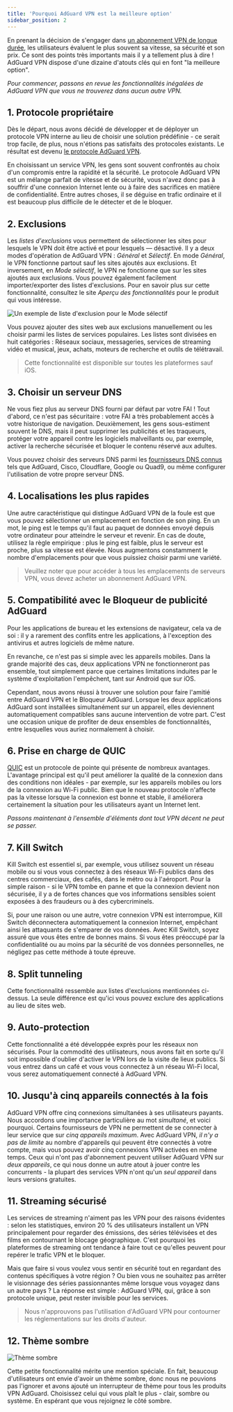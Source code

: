 ```yaml
---
title: 'Pourquoi AdGuard VPN est la meilleure option'
sidebar_position: 2
---
```


En prenant la décision de s'engager dans [un abonnement VPN de longue durée](subscription.md), les utilisateurs évaluent le plus souvent sa vitesse, sa sécurité et son prix. Ce sont des points très importants mais il y a tellement plus à dire ! AdGuard VPN dispose d'une dizaine d'atouts clés qui en font "la meilleure option".

*Pour commencer, passons en revue les fonctionnalités inégalées de AdGuard VPN que vous ne trouverez dans aucun autre VPN.*

## 1. Protocole propriétaire
Dès le départ, nous avons décidé de développer et de déployer un protocole VPN interne au lieu de choisir une solution prédéfinie - ce serait trop facile, de plus, nous n'étions pas satisfaits des protocoles existants. Le résultat est devenu [le protocole AdGuard VPN](adguard-vpn-protocol.mdx).

En choisissant un service VPN, les gens sont souvent confrontés au choix d'un compromis entre la rapidité et la sécurité. Le protocole AdGuard VPN est un mélange parfait de vitesse et de sécurité, vous n'avez donc pas à souffrir d'une connexion Internet lente ou à faire des sacrifices en matière de confidentialité. Entre autres choses, il se déguise en trafic ordinaire et il est beaucoup plus difficile de le détecter et de le bloquer.

## 2. Exclusions
Les *listes d'exclusions* vous permettent de sélectionner les sites pour lesquels le VPN doit être activé et pour lesquels — désactivé. Il y a deux modes d'opération de AdGuard VPN : *Général* et *Sélectif*. En mode *Général*, le VPN fonctionne partout sauf les sites ajoutés aux exclusions. Et inversement, en *Mode sélectif*, le VPN ne fonctionne que sur les sites ajoutés aux exclusions. Vous pouvez également facilement importer/exporter des listes d'exclusions. Pour en savoir plus sur cette fonctionnalité, consultez le site *Aperçu des fonctionnalités* pour le produit qui vous intéresse.

![Un exemple de liste d'exclusion pour le Mode sélectif](https://cdn.adguard.com/public/Adguard/Blog/vpn_export_exclusions.png)

Vous pouvez ajouter des sites web aux exclusions manuellement ou les choisir parmi les listes de services populaires. Les listes sont divisées en huit catégories : Réseaux sociaux, messageries, services de streaming vidéo et musical, jeux, achats, moteurs de recherche et outils de télétravail.

> Cette fonctionnalité est disponible sur toutes les plateformes sauf iOS.

## 3. Choisir un serveur DNS
Ne vous fiez plus au serveur DNS fourni par défaut par votre FAI ! Tout d'abord, ce n'est pas sécuritaire : votre FAI a très probablement accès à votre historique de navigation. Deuxièmement, les gens sous-estiment souvent le DNS, mais il peut supprimer les publicités et les traqueurs, protéger votre appareil contre les logiciels malveillants ou, par exemple, activer la recherche sécurisée et bloquer le contenu réservé aux adultes.

Vous pouvez choisir des serveurs DNS parmi les [fournisseurs DNS connus](https://kb.adguard.com/en/general/dns-providers) tels que AdGuard, Cisco, Cloudflare, Google ou Quad9, ou même configurer l'utilisation de votre propre serveur DNS.

## 4. Localisations les plus rapides

Une autre caractéristique qui distingue AdGuard VPN de la foule est que vous pouvez sélectionner un emplacement en fonction de son ping. En un mot, le ping est le temps qu'il faut au paquet de données envoyé depuis votre ordinateur pour atteindre le serveur et revenir. En cas de doute, utilisez la règle empirique : plus le ping est faible, plus le serveur est proche, plus sa vitesse est élevée. Nous augmentons constamment le nombre d'emplacements pour que vous puissiez choisir parmi une variété.

> Veuillez noter que pour accéder à tous les emplacements de serveurs VPN, vous devez acheter un abonnement AdGuard VPN.

## 5. Compatibilité avec le Bloqueur de publicité AdGuard

Pour les applications de bureau et les extensions de navigateur, cela va de soi : il y a rarement des conflits entre les applications, à l'exception des antivirus et autres logiciels de même nature.

En revanche, ce n'est pas si simple avec les appareils mobiles. Dans la grande majorité des cas, deux applications VPN ne fonctionneront pas ensemble, tout simplement parce que certaines limitations induites par le système d'exploitation l'empêchent, tant sur Android que sur iOS.

Cependant, nous avons réussi à trouver une solution pour faire l'amitié entre AdGuard VPN et le Bloqueur AdGuard. Lorsque les deux applications AdGuard sont installées simultanément sur un appareil, elles deviennent automatiquement compatibles sans aucune intervention de votre part. C'est une occasion unique de profiter de deux ensembles de fonctionnalités, entre lesquelles vous auriez normalement à choisir.

## 6. Prise en charge de QUIC
[QUIC](https://adguard.com/en/blog/dns-over-quic.html) est un protocole de pointe qui présente de nombreux avantages. L'avantage principal est qu'il peut améliorer la qualité de la connexion dans des conditions non idéales - par exemple, sur les appareils mobiles ou lors de la connexion au Wi-Fi public. Bien que le nouveau protocole n'affecte pas la vitesse lorsque la connexion est bonne et stable, il améliorera certainement la situation pour les utilisateurs ayant un Internet lent.

*Passons maintenant à l'ensemble d'éléments dont tout VPN décent ne peut se passer.*

## 7. Kill Switch
Kill Switch est essentiel si, par exemple, vous utilisez souvent un réseau mobile ou si vous vous connectez à des réseaux Wi-Fi publics dans des centres commerciaux, des cafés, dans le métro ou à l'aéroport. Pour la simple raison - si le VPN tombe en panne et que la connexion devient non sécurisée, il y a de fortes chances que vos informations sensibles soient exposées à des fraudeurs ou à des cybercriminels.

Si, pour une raison ou une autre, votre connexion VPN est interrompue, Kill Switch déconnectera automatiquement la connexion Internet, empêchant ainsi les attaquants de s'emparer de vos données. Avec Kill Switch, soyez assuré que vous êtes entre de bonnes mains. Si vous êtes préoccupé par la confidentialité ou au moins par la sécurité de vos données personnelles, ne négligez pas cette méthode à toute épreuve.

## 8. Split tunneling
Cette fonctionnalité ressemble aux listes d'exclusions mentionnées ci-dessus. La seule différence est qu'ici vous pouvez exclure des applications au lieu de sites web.

## 9. Auto-protection
Cette fonctionnalité a été développée exprès pour les réseaux non sécurisés. Pour la commodité des utilisateurs, nous avons fait en sorte qu'il soit impossible d'oublier d'activer le VPN lors de la visite de lieux publics. Si vous entrez dans un café et vous vous connectez à un réseau Wi-Fi local, vous serez automatiquement connecté à AdGuard VPN.

## 10. Jusqu'à cinq appareils connectés à la fois
AdGuard VPN offre cinq connexions simultanées à ses utilisateurs payants. Nous accordons une importance particulière au mot *simultané*, et voici pourquoi. Certains fournisseurs de VPN ne permettent de se connecter à leur service que sur *cinq appareils maximum*. Avec AdGuard VPN, *il n'y a pas de limite* au nombre d'appareils qui peuvent être connectés à votre compte, mais vous pouvez avoir cinq connexions VPN activées en même temps. Ceux qui n'ont pas d'abonnement peuvent utiliser AdGuard VPN sur *deux appareils*, ce qui nous donne un autre atout à jouer contre les concurrents - la plupart des services VPN n'ont qu'un *seul appareil* dans leurs versions gratuites.

## 11. Streaming sécurisé
Les services de streaming n'aiment pas les VPN pour des raisons évidentes : selon les statistiques, environ 20 % des utilisateurs installent un VPN principalement pour regarder des émissions, des séries télévisées et des films en contournant le blocage géographique. C'est pourquoi les plateformes de streaming ont tendance à faire tout ce qu'elles peuvent pour repérer le trafic VPN et le bloquer.

Mais que faire si vous voulez vous sentir en sécurité tout en regardant des contenus spécifiques à votre région ? Ou bien vous ne souhaitez pas arrêter le visionnage des séries passionnantes même lorsque vous voyagez dans un autre pays ? La réponse est simple : AdGuard VPN, qui, grâce à son protocole unique, peut rester invisible pour les services.

> Nous n'approuvons pas l'utilisation d'AdGuard VPN pour contourner les réglementations sur les droits d'auteur.

## 12. Thème sombre

![Thème sombre](https://cdn.adguard.com/public/Adguard/Blog/vpn/main_en_black.png)

Cette petite fonctionnalité mérite une mention spéciale. En fait, beaucoup d'utilisateurs ont envie d'avoir un thème sombre, donc nous ne pouvions pas l'ignorer et avons ajouté un interrupteur de thème pour tous les produits VPN AdGuard. Choisissez celui qui vous plaît le plus - clair, sombre ou système. En espérant que vous rejoignez le côté sombre.